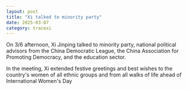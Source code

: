 ```yaml
---
layout: post
title: "Xi talked to minority party"
date: 2025-03-07
category: tracexi
---
```


On 3/6 afternoon, Xi Jinping talked to minority party, national political advisors from the China Democratic League, the China Association for Promoting Democracy, and the education sector.

In the meeting, Xi extended festive greetings and best wishes to the country's women of all ethnic groups and from all walks of life ahead of International Women's Day
